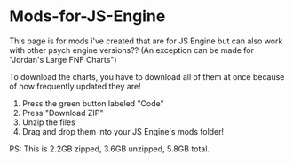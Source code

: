 # Mods-for-JS-Engine

This page is for mods i've created that are for JS Engine but can also work with other psych engine versions?? (An exception can be made for "Jordan's Large FNF Charts")

To download the charts, you have to download all of them at once because of how frequently updated they are!

1. Press the green button labeled "Code"
2. Press "Download ZIP"
3. Unzip the files
4. Drag and drop them into your JS Engine's mods folder!

PS: This is 2.2GB zipped, 3.6GB unzipped, 5.8GB total.
